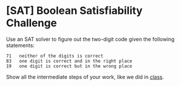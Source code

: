 # [SAT] Boolean Satisfiability Challenge

Use an SAT solver to figure out the two-digit code given the following statements:

```
71   neither of the digits is correct
83   one digit is correct and in the right place
19   one digit is correct but in the wrong place
```

Show all the intermediate steps of your work, like we did in [class](./class03.md).
